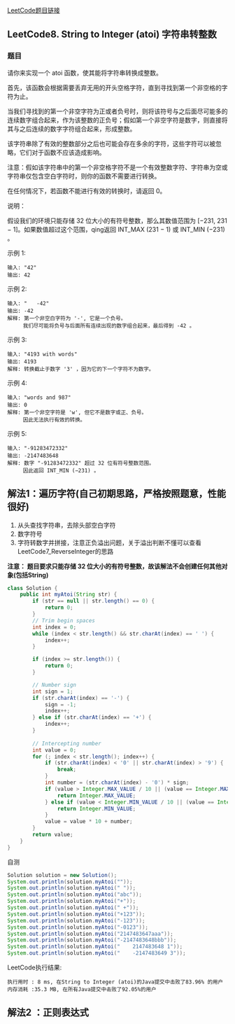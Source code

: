 [LeetCode题目链接]()

## LeetCode8. String to Integer (atoi) 字符串转整数

### 题目

请你来实现一个 atoi 函数，使其能将字符串转换成整数。

首先，该函数会根据需要丢弃无用的开头空格字符，直到寻找到第一个非空格的字符为止。

当我们寻找到的第一个非空字符为正或者负号时，则将该符号与之后面尽可能多的连续数字组合起来，作为该整数的正负号；假如第一个非空字符是数字，则直接将其与之后连续的数字字符组合起来，形成整数。

该字符串除了有效的整数部分之后也可能会存在多余的字符，这些字符可以被忽略，它们对于函数不应该造成影响。

注意：假如该字符串中的第一个非空格字符不是一个有效整数字符、字符串为空或字符串仅包含空白字符时，则你的函数不需要进行转换。

在任何情况下，若函数不能进行有效的转换时，请返回 0。

说明：

假设我们的环境只能存储 32 位大小的有符号整数，那么其数值范围为 [−231,  231 − 1]。如果数值超过这个范围，qing返回  INT_MAX (231 − 1) 或 INT_MIN (−231) 。

示例 1:

```
输入: "42"
输出: 42
```

示例 2:

```
输入: "   -42"
输出: -42
解释: 第一个非空白字符为 '-', 它是一个负号。
     我们尽可能将负号与后面所有连续出现的数字组合起来，最后得到 -42 。
```

示例 3:

```
输入: "4193 with words"
输出: 4193
解释: 转换截止于数字 '3' ，因为它的下一个字符不为数字。
```

示例 4:

```
输入: "words and 987"
输出: 0
解释: 第一个非空字符是 'w', 但它不是数字或正、负号。
     因此无法执行有效的转换。
```


示例 5:

```
输入: "-91283472332"
输出: -2147483648
解释: 数字 "-91283472332" 超过 32 位有符号整数范围。 
     因此返回 INT_MIN (−231) 。
```

## 解法1：遍历字符(自己初期思路，严格按照题意，性能很好)

1. 从头查找字符串，去除头部空白字符
2. 数字符号
3. 字符转数字并拼接，注意正负溢出问题，关于溢出判断不懂可以查看LeetCode7_ReverseInteger的思路

**注意： 题目要求只能存储 32 位大小的有符号整数，故该解法不会创建任何其他对象(包括String)**

```java
class Solution {
    public int myAtoi(String str) {
        if (str == null || str.length() == 0) {
            return 0;
        }
        // Trim begin spaces
        int index = 0;
        while (index < str.length() && str.charAt(index) == ' ') {
            index++;
        }

        if (index >= str.length()) {
            return 0;
        }

        // Number sign
        int sign = 1;
        if (str.charAt(index) == '-') {
            sign = -1;
            index++;
        } else if (str.charAt(index) == '+') {
            index++;
        }
        
        // Intercepting number
        int value = 0;
        for (; index < str.length(); index++) {
            if (str.charAt(index) < '0' || str.charAt(index) > '9') {
                break;
            }
            int number = (str.charAt(index) - '0') * sign;
            if (value > Integer.MAX_VALUE / 10 || (value == Integer.MAX_VALUE / 10 && number > Integer.MAX_VALUE % 10)) {
                return Integer.MAX_VALUE;
            } else if (value < Integer.MIN_VALUE / 10 || (value == Integer.MIN_VALUE / 10 && number < Integer.MIN_VALUE % 10)) {
                return Integer.MIN_VALUE;
            }
            value = value * 10 + number;
        }
        return value;
    }
}
```

自测

```java
Solution solution = new Solution();
System.out.println(solution.myAtoi(""));
System.out.println(solution.myAtoi(" "));
System.out.println(solution.myAtoi("abc"));
System.out.println(solution.myAtoi("+"));
System.out.println(solution.myAtoi(" +"));
System.out.println(solution.myAtoi("+123"));
System.out.println(solution.myAtoi("-123"));
System.out.println(solution.myAtoi("-0123"));
System.out.println(solution.myAtoi("2147483647aaa"));
System.out.println(solution.myAtoi("-2147483648bbb"));
System.out.println(solution.myAtoi("    2147483648 1"));
System.out.println(solution.myAtoi("    -2147483649 3"));
```

LeetCode执行结果:

```
执行用时 : 8 ms, 在String to Integer (atoi)的Java提交中击败了83.96% 的用户
内存消耗 :35.3 MB, 在所有Java提交中击败了92.05%的用户
```

## 解法2 ：正则表达式